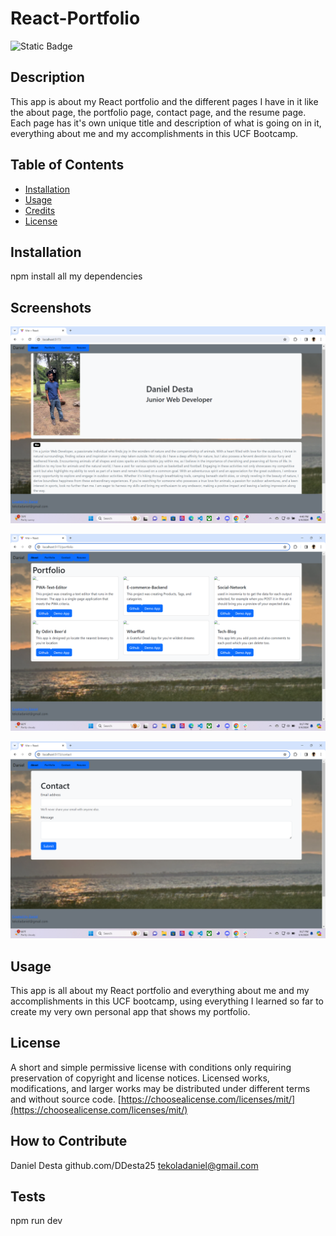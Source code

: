 # React-Portfolio

  ![Static Badge](https://img.shields.io/badge/license-mit-brightgreen)
    

  ## Description
  
  This app is about my React portfolio and the different pages I have in it like the about page, the portfolio page, contact page, and the resume page.
  Each page has it's own unique title and description of what is going on in it, everything about me and my accomplishments in this UCF Bootcamp.
  
  ## Table of Contents 
  
  
  
  - [Installation](#installation)
  - [Usage](#usage)
  - [Credits](#credits)
  - [License](#license)
  
  ## Installation
  
npm install all my dependencies  

## Screenshots
![alt text](image.png)

![alt text](image-1.png)

![alt text](image-2.png)

  ## Usage
  
  
This app is all about my React portfolio and everything about me and my accomplishments in this UCF bootcamp, using everything I learned so far to
create my very own personal app that shows my portfolio.
  
  ## License
  
A short and simple permissive license with conditions only requiring preservation of copyright and license notices. Licensed works, modifications, and larger works may be distributed under different terms and without source code.
  [https://choosealicense.com/licenses/mit/](https://choosealicense.com/licenses/mit/)

  
  ## How to Contribute
  Daniel Desta
  github.com/DDesta25
tekoladaniel@gmail.com
  
  
  ## Tests
  npm run dev
